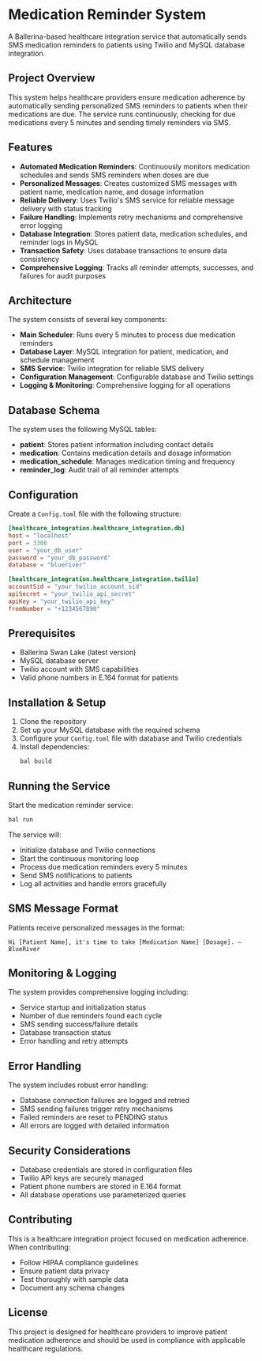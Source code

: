 # Medication Reminder System

A Ballerina-based healthcare integration service that automatically sends SMS medication reminders to patients using Twilio and MySQL database integration.

## Project Overview

This system helps healthcare providers ensure medication adherence by automatically sending personalized SMS reminders to patients when their medications are due. The service runs continuously, checking for due medications every 5 minutes and sending timely reminders via SMS.

## Features

- **Automated Medication Reminders**: Continuously monitors medication schedules and sends SMS reminders when doses are due
- **Personalized Messages**: Creates customized SMS messages with patient name, medication name, and dosage information
- **Reliable Delivery**: Uses Twilio's SMS service for reliable message delivery with status tracking
- **Failure Handling**: Implements retry mechanisms and comprehensive error logging
- **Database Integration**: Stores patient data, medication schedules, and reminder logs in MySQL
- **Transaction Safety**: Uses database transactions to ensure data consistency
- **Comprehensive Logging**: Tracks all reminder attempts, successes, and failures for audit purposes

## Architecture

The system consists of several key components:

- **Main Scheduler**: Runs every 5 minutes to process due medication reminders
- **Database Layer**: MySQL integration for patient, medication, and schedule management
- **SMS Service**: Twilio integration for reliable SMS delivery
- **Configuration Management**: Configurable database and Twilio settings
- **Logging & Monitoring**: Comprehensive logging for all operations

## Database Schema

The system uses the following MySQL tables:

- **patient**: Stores patient information including contact details
- **medication**: Contains medication details and dosage information
- **medication_schedule**: Manages medication timing and frequency
- **reminder_log**: Audit trail of all reminder attempts

## Configuration

Create a `Config.toml` file with the following structure:

```toml
[healthcare_integration.healthcare_integration.db]
host = "localhost"
port = 3306
user = "your_db_user"
password = "your_db_password"
database = "blueriver"

[healthcare_integration.healthcare_integration.twilio]
accountSid = "your_twilio_account_sid"
apiSecret = "your_twilio_api_secret"
apiKey = "your_twilio_api_key"
fromNumber = "+1234567890"
```

## Prerequisites

- Ballerina Swan Lake (latest version)
- MySQL database server
- Twilio account with SMS capabilities
- Valid phone numbers in E.164 format for patients

## Installation & Setup

1. Clone the repository
2. Set up your MySQL database with the required schema
3. Configure your `Config.toml` file with database and Twilio credentials
4. Install dependencies:
   ```bash
   bal build
   ```

## Running the Service

Start the medication reminder service:

```bash
bal run
```

The service will:
- Initialize database and Twilio connections
- Start the continuous monitoring loop
- Process due medication reminders every 5 minutes
- Send SMS notifications to patients
- Log all activities and handle errors gracefully

## SMS Message Format

Patients receive personalized messages in the format:
```
Hi [Patient Name], it's time to take [Medication Name] [Dosage]. –BlueRiver
```

## Monitoring & Logging

The system provides comprehensive logging including:
- Service startup and initialization status
- Number of due reminders found each cycle
- SMS sending success/failure details
- Database transaction status
- Error handling and retry attempts

## Error Handling

The system includes robust error handling:
- Database connection failures are logged and retried
- SMS sending failures trigger retry mechanisms
- Failed reminders are reset to PENDING status
- All errors are logged with detailed information

## Security Considerations

- Database credentials are stored in configuration files
- Twilio API keys are securely managed
- Patient phone numbers are stored in E.164 format
- All database operations use parameterized queries

## Contributing

This is a healthcare integration project focused on medication adherence. When contributing:
- Follow HIPAA compliance guidelines
- Ensure patient data privacy
- Test thoroughly with sample data
- Document any schema changes

## License

This project is designed for healthcare providers to improve patient medication adherence and should be used in compliance with applicable healthcare regulations.